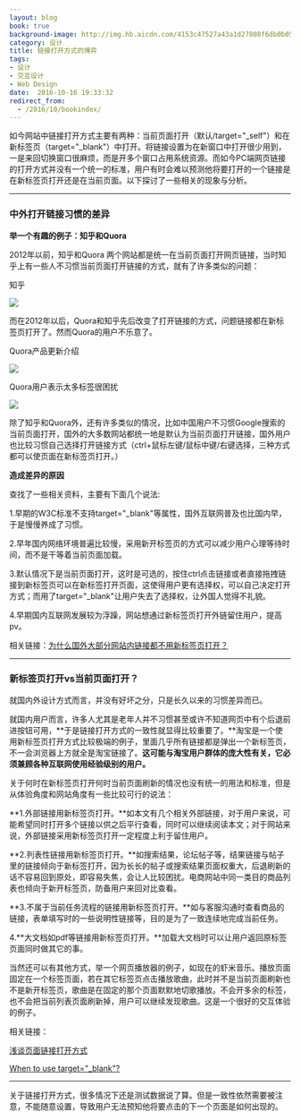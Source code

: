 ```yaml
---
layout: blog
book: true
background-image: http://img.hb.aicdn.com/4153c47527a43a1d27808f6db0b05b1c947c30c913c8e-kRRGNz_fw658
category: 设计
title: 链接打开方式的博弈
tags:
- 设计
- 交互设计
- Web Design
date:  2016-10-16 19:33:32
redirect_from:
  - /2016/10/bookindex/
---
```


如今网站中链接打开方式主要有两种：当前页面打开（默认/target="_self"）和在新标签页（target="_blank"）中打开。将链接设置为在新窗口中打开很少用到，一是来回切换窗口很麻烦，而是开多个窗口占用系统资源。而如今PC端网页链接的打开方式并没有一个统一的标准，用户有时会难以预测他将要打开的一个链接是在新标签页打开还是在当前页面。以下探讨了一些相关的现象与分析。

------

### **中外打开链接习惯的差异**

**举一个有趣的例子：知乎和Quora**

2012年以前，知乎和Quora 两个网站都是统一在当前页面打开网页链接，当时知乎上有一些人不习惯当前页面打开链接的方式，就有了许多类似的问题：

知乎

![](http://upload-images.jianshu.io/upload_images/746926-990ddd7e714ab240.png?imageMogr2/auto-orient/strip%7CimageView2/2/w/1240)

而在2012年以后，Quora和知乎先后改变了打开链接的方式，问题链接都在新标签页打开了。然而Quora的用户不乐意了。

Quora产品更新介绍

![](http://upload-images.jianshu.io/upload_images/746926-6b4de52741f29aa8.png?imageMogr2/auto-orient/strip%7CimageView2/2/w/1240)

Quora用户表示太多标签很困扰

![](http://upload-images.jianshu.io/upload_images/746926-0241dda219270894.png?imageMogr2/auto-orient/strip%7CimageView2/2/w/1240)



除了知乎和Quora外，还有许多类似的情况，比如中国用户不习惯Google搜索的当前页面打开，国外的大多数网站都统一地是默认为当前页面打开链接，国外用户也比较习惯自己选择打开链接方式（ctrl+鼠标左键/鼠标中键/右键选择，三种方式都可以使页面在新标签页打开。）

**造成差异的原因**

查找了一些相关资料，主要有下面几个说法:

1.早期的W3C标准不支持target="_blank"等属性，国外互联网普及也比国内早，于是慢慢养成了习惯。

2.早年国内网络环境普遍比较慢，采用新开标签页的方式可以减少用户心理等待时间，而不是干等着当前页面加载。

3.默认情况下是当前页面打开，这时是可选的，按住ctrl点击链接或者直接拖拽链接到新标签页可以在新标签打开页面，这使得用户更有选择权，可以自己决定打开方式；而用了target="_blank"让用户失去了选择权，让外国人觉得不礼貌。

4.早期国内互联网发展较为浮躁，网站想通过新标签页打开外链留住用户，提高pv。

相关链接：[为什么国外大部分网站内链接都不用新标签页打开？](https://www.zhihu.com/question/20162882)

------

### **新标签页打开vs当前页面打开？**

就国内外设计方式而言，并没有好坏之分，只是长久以来的习惯差异而已。

就国内用户而言，许多人尤其是老年人并不习惯甚至或许不知道网页中有个后退前进按钮可用，**于是链接打开方式的一致性就显得比较重要了。**淘宝是一个使用新标签页打开方式比较极端的例子，里面几乎所有链接都是弹出一个新标签页，不一会浏览器上方就全是淘宝链接了。**这可能与淘宝用户群体的庞大性有关，它必须兼顾各种互联网使用经验级别的用户。**

关于何时在新标签页打开何时当前页面刷新的情况也没有统一的用法和标准，但是从体验角度和网站角度有一些比较可行的说法：

**1.外部链接用新标签页打开。**如本文有几个相关外部链接，对于用户来说，可能希望同时打开多个链接以供之后平行查看，同时可以继续阅读本文；对于网站来说，外部链接采用新标签页打开一定程度上利于留住用户。

**2.列表性链接用新标签页打开。**如搜索结果，论坛帖子等，结果链接与帖子里的链接倾向于新标签打开，因为长长的帖子或搜索结果页面权重大，后退刷新的话不容易回到原处，即容易失焦，会让人比较困扰。电商网站中同一类目的商品列表也倾向于新开标签页，防备用户来回对比查看。

**3.不属于当前任务流程的链接用新标签页打开。**如与客服沟通时查看商品的链接，表单填写时的一些说明性链接等，目的是为了一致连续地完成当前任务。

4.**大文档如pdf等链接用新标签页打开。**加载大文档时可以让用户返回原标签页面同时做其它的事。

当然还可以有其他方式，举一个网页播放器的例子，如现在的虾米音乐。播放页面固定在一个标签页面，若在其它标签页点击播放歌曲，此时并不是当前页面刷新也不是新开标签页，歌曲是在固定的那个页面默默地切歌播放。不会开多余的标签，也不会把当前列表页面刷新掉，用户可以继续发现歌曲。这是一个很好的交互体验的例子。

相关链接：

[浅谈页面链接打开方式](https://www.douban.com/note/163436628/)

[When to use target="_blank"?](https://css-tricks.com/use-target_blank/)

------

关于链接打开方式，很多情况下还是测试数据说了算。但是一致性依然需要被注意，不能随意设置，导致用户无法预知他将要点击的下一个页面是如何出现的。